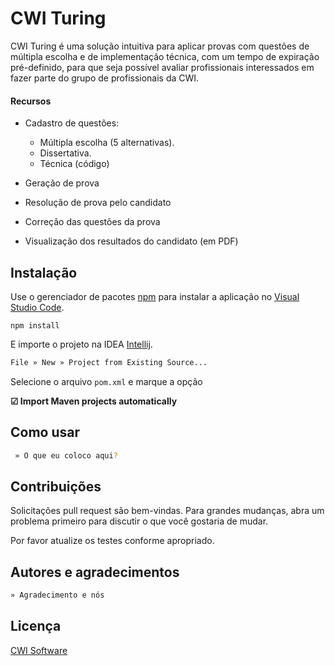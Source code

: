 # CWI Turing

CWI Turing é uma solução intuitiva para aplicar provas com questões de múltipla escolha e de implementação técnica, com um tempo de expiração pré-definido, para que seja possível avaliar profissionais interessados em fazer parte do grupo de profissionais da CWI.

#### Recursos

+ Cadastro de questões:
  - Múltipla escolha (5 alternativas).
  - Dissertativa.
  - Técnica (código)


+ Geração de prova
+ Resolução de prova pelo candidato
+ Correção das questões da prova
+ Visualização dos resultados do candidato (em PDF)

## Instalação

Use o gerenciador de pacotes [npm](https://docs.npmjs.com/about-npm/) para instalar a aplicação no [Visual Studio Code](https://code.visualstudio.com/).

```node
npm install
```

E importe o projeto na IDEA [Intellij](https://www.jetbrains.com/idea/).

```bash
File » New » Project from Existing Source...
```

Selecione o arquivo `pom.xml` e marque a opção

**☑ Import Maven projects automatically**

## Como usar

```bash
 » O que eu coloco aqui?
```

## Contribuições
Solicitações pull request são bem-vindas. Para grandes mudanças, abra um problema primeiro para discutir o que você gostaria de mudar. 

Por favor atualize os testes conforme apropriado.

## Autores e agradecimentos

```bash
» Agradecimento e nós
```

## Licença
[CWI Software](https://cwi.com.br/)
